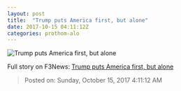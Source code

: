 ```yaml
---
layout: post
title:  "Trump puts America first, but alone"
date: 2017-10-15 04:11:12Z
categories: prothom-alo
---
```


![Trump puts America first, but alone](http://en.prothom-alo.com/contents/cache/images/1200x630x1/uploads/media/2017/01/22/05ec6936b47b6ae170aa76cbf3dcb049-trump.jpg?jadewits_media_id=127587)




Full story on F3News: [Trump puts America first, but alone](http://www.f3nws.com/n/SCRGdC)

> Posted on: Sunday, October 15, 2017 4:11:12 AM
